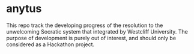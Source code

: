 # anytus
This repo track the developing progress of the resolution to the unwelcoming Socratic system that integrated by Westcliff University. The purpose of development is purely out of interest, and should only be considered as a Hackathon project.
